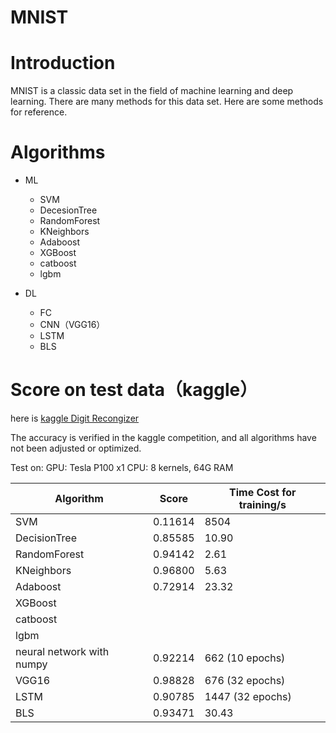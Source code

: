 MNIST
===
# Introduction
MNIST is a classic data set in the field of machine learning and deep learning. There are many methods for this data set. Here are some methods for reference.



# Algorithms
* ML
  * SVM
  * DecesionTree
  * RandomForest
  * KNeighbors
  * Adaboost
  * XGBoost
  * catboost
  * lgbm
  
* DL
  * FC
  * CNN（VGG16）
  * LSTM
  * BLS

# Score on test data（kaggle）
here is [kaggle Digit Recongizer](https://www.kaggle.com/c/digit-recognizer)

The accuracy is verified in the kaggle competition, and all algorithms have not been adjusted or optimized.



Test on: GPU: Tesla P100 x1
         CPU: 8 kernels, 64G RAM
         
|Algorithm|Score|Time Cost for training/s|
|--|--|--|
|SVM| 0.11614| 8504|
|DecisionTree|0.85585 |10.90 |
|RandomForest| 0.94142 | 2.61|
|KNeighbors|0.96800 |5.63 |
| Adaboost |0.72914 |23.32 |
|XGBoost| | |
|catboost | | |
|lgbm| | |
|neural network with numpy |0.92214 |662 (10 epochs)|
|VGG16|0.98828| 676 (32 epochs)|
|LSTM| 0.90785|1447 (32 epochs)|
|BLS|0.93471 |30.43|
